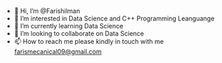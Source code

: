 - 👋 Hi, I’m @Farishilman
- 👀 I’m interested in Data Science and C++ Programming Leanguange
- 🌱 I’m currently learning Data Science
- 💞️ I’m looking to collaborate on Data Science
- 📫 How to reach me please kindly in touch with me farismecanical09@gmail.com

<!---
Farishilman/Farishilman is a ✨ special ✨ repository because its `README.md` (this file) appears on your GitHub profile.
You can click the Preview link to take a look at your changes.
--->
